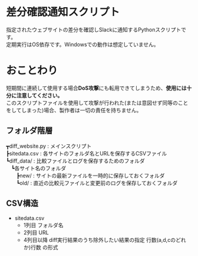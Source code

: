 # 差分確認通知スクリプト

指定されたウェブサイトの差分を確認しSlackに通知するPythonスクリプトです。  
定期実行はOS依存です。Windowsでの動作は想定していません。

# おことわり

短期間に連続して使用する場合**DoS攻撃**にも転用できてしまうため、**使用には十分に注意してください。**  
このスクリプトファイルを使用して攻撃が行われた(または意図せず同等のことをしてしまった)場合、製作者は一切の責任を持ちません。

## フォルダ階層

┳diff_website.py : メインスクリプト  
┣sitedata.csv : 各サイトのフォルダ名とURLを保存するCSVファイル  
┗diff_data/ : 比較ファイルとログを保存するためのフォルダ  
&emsp;┗各サイト名のフォルダ  
&emsp;&emsp;┣new/ : サイトの最新ファイルを一時的に保存しておくフォルダ  
&emsp;&emsp;┗old/ : 直近の比較元ファイルと変更前のログを保存しておくフォルダ  

## CSV構造

- sitedata.csv
    - 1列目 フォルダ名
    - 2列目 URL
    - 4列目以降 diff実行結果のうち除外したい結果の指定 行数(a,d,cのどれか)行数 の形式